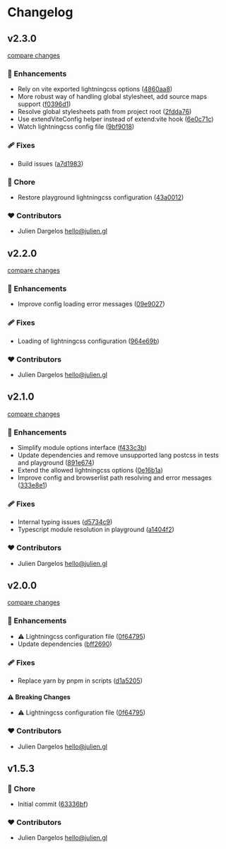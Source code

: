 # Changelog


## v2.3.0

[compare changes](https://github.com/juliendargelos/nuxt-lightningcss/compare/v2.2.0...v2.3.0)

### 🚀 Enhancements

- Rely on vite exported lightningcss options ([4860aa8](https://github.com/juliendargelos/nuxt-lightningcss/commit/4860aa8))
- More robust way of handling global stylesheet, add source maps support ([f0396d1](https://github.com/juliendargelos/nuxt-lightningcss/commit/f0396d1))
- Resolve global stylesheets path from project root ([2fdda76](https://github.com/juliendargelos/nuxt-lightningcss/commit/2fdda76))
- Use extendViteConfig helper instead of extend:vite hook ([6e0c71c](https://github.com/juliendargelos/nuxt-lightningcss/commit/6e0c71c))
- Watch lightningcss config file ([9bf9018](https://github.com/juliendargelos/nuxt-lightningcss/commit/9bf9018))

### 🩹 Fixes

- Build issues ([a7d1983](https://github.com/juliendargelos/nuxt-lightningcss/commit/a7d1983))

### 🏡 Chore

- Restore playground lightningcss configuration ([43a0012](https://github.com/juliendargelos/nuxt-lightningcss/commit/43a0012))

### ❤️ Contributors

- Julien Dargelos <hello@julien.gl>

## v2.2.0

[compare changes](https://github.com/juliendargelos/nuxt-lightningcss/compare/v2.1.0...v2.2.0)

### 🚀 Enhancements

- Improve config loading error messages ([09e9027](https://github.com/juliendargelos/nuxt-lightningcss/commit/09e9027))

### 🩹 Fixes

- Loading of lightningcss configuration ([964e69b](https://github.com/juliendargelos/nuxt-lightningcss/commit/964e69b))

### ❤️ Contributors

- Julien Dargelos <hello@julien.gl>

## v2.1.0

[compare changes](https://github.com/juliendargelos/nuxt-lightningcss/compare/v2.0.0...v2.1.0)

### 🚀 Enhancements

- Simplify module options interface ([f433c3b](https://github.com/juliendargelos/nuxt-lightningcss/commit/f433c3b))
- Update dependencies and remove unsupported lang postcss in tests and playground ([891e674](https://github.com/juliendargelos/nuxt-lightningcss/commit/891e674))
- Extend the allowed lightningcss options ([0e16b1a](https://github.com/juliendargelos/nuxt-lightningcss/commit/0e16b1a))
- Improve config and browserlist path resolving and error messages ([333e8e1](https://github.com/juliendargelos/nuxt-lightningcss/commit/333e8e1))

### 🩹 Fixes

- Internal typing issues ([d5734c9](https://github.com/juliendargelos/nuxt-lightningcss/commit/d5734c9))
- Typescript module resolution in playground ([a1404f2](https://github.com/juliendargelos/nuxt-lightningcss/commit/a1404f2))

### ❤️ Contributors

- Julien Dargelos <hello@julien.gl>

## v2.0.0

[compare changes](https://github.com/juliendargelos/nuxt-lightningcss/compare/v1.5.3...v2.0.0)

### 🚀 Enhancements

- ⚠️  Lightningcss configuration file ([0f64795](https://github.com/juliendargelos/nuxt-lightningcss/commit/0f64795))
- Update dependencies ([bff2690](https://github.com/juliendargelos/nuxt-lightningcss/commit/bff2690))

### 🩹 Fixes

- Replace yarn by pnpm in scripts ([d1a5205](https://github.com/juliendargelos/nuxt-lightningcss/commit/d1a5205))

#### ⚠️ Breaking Changes

- ⚠️  Lightningcss configuration file ([0f64795](https://github.com/juliendargelos/nuxt-lightningcss/commit/0f64795))

### ❤️ Contributors

- Julien Dargelos <hello@julien.gl>

## v1.5.3


### 🏡 Chore

- Initial commit ([63336bf](https://github.com/juliendargelos/nuxt-lightningcss/commit/63336bf))

### ❤️ Contributors

- Julien Dargelos <hello@julien.gl>

